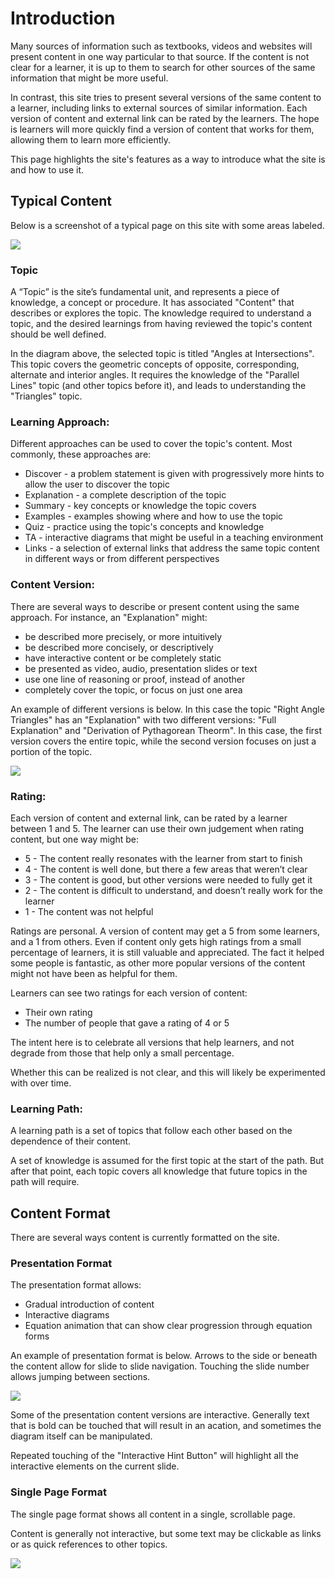 # Introduction

Many sources of information such as textbooks, videos and websites will present content in one way particular to that source. If the content is not clear for a learner, it is up to them to search for other sources of the same information that might be more useful.

In contrast, this site tries to present several versions of the same content to a learner, including links to external sources of similar information. Each version of content and external link can be rated by the learners. The hope is learners will more quickly find a version of content that works for them, allowing them to learn more efficiently.

This page highlights the site's features as a way to introduce what the site is and how to use it.

## Typical Content

Below is a screenshot of a typical page on this site with some areas labeled.

![](example.png)

### Topic
A “Topic” is the site’s fundamental unit, and represents a piece of knowledge, a concept or procedure. It has associated "Content" that describes or explores the topic. The knowledge required to understand a topic, and the desired learnings from having reviewed the topic's content should be well defined.

In the diagram above, the selected topic is titled "Angles at Intersections". This topic covers the geometric concepts of opposite, corresponding, alternate and interior angles. It requires the knowledge of the "Parallel Lines" topic (and other topics before it), and leads to understanding the "Triangles" topic.

### Learning Approach:
Different approaches can be used to cover the topic's content. Most commonly, these approaches are:

* Discover - a problem statement is given with progressively more hints to allow the user to discover the topic
* Explanation - a complete description of the topic
* Summary - key concepts or knowledge the topic covers
* Examples - examples showing where and how to use the topic
* Quiz - practice using the topic's concepts and knowledge
* TA - interactive diagrams that might be useful in a teaching environment
* Links - a selection of external links that address the same topic content in different ways or from different perspectives

### Content Version:

There are several ways to describe or present content using the same approach. For instance, an "Explanation" might:

* be described more precisely, or more intuitively
* be described more concisely, or descriptively
* have interactive content or be completely static
* be presented as video, audio, presentation slides or text
* use one line of reasoning or proof, instead of another
* completely cover the topic, or focus on just one area

An example of different versions is below. In this case the topic "Right Angle Triangles" has an "Explanation" with two different versions: "Full Explanation" and "Derivation of Pythagorean Theorm". In this case, the first version covers the entire topic, while the second version focuses on just a portion of the topic.

![](version.png)


### Rating:
Each version of content and external link, can be rated by a learner between 1 and 5. The learner can use their own judgement when rating content, but one way might be:
* 5 - The content really resonates with the learner from start to finish
* 4 - The content is well done, but there a few areas that weren’t clear
* 3 - The content is good, but other versions were needed to fully get it
* 2 - The content is difficult to understand, and doesn’t really work for the learner
* 1 - The content was not helpful

Ratings are personal. A version of content may get a 5 from some learners, and a 1 from others. Even if content only gets high ratings from a small percentage of learners, it is still valuable and appreciated. The fact it helped some people is fantastic, as other more popular versions of the content might not have been as helpful for them.

Learners can see two ratings for each version of content:
* Their own rating
* The number of people that gave a rating of 4 or 5

The intent here is to celebrate all versions that help learners, and not degrade from those that help only a small percentage.

Whether this can be realized is not clear, and this will likely be experimented with over time.

### Learning Path:
A learning path is a set of topics that follow each other based on the dependence of their content.

A set of knowledge is assumed for the first topic at the start of the path. But after that point, each topic covers all knowledge that future topics in the path will require.


## Content Format

There are several ways content is currently formatted on the site.

### Presentation Format

The presentation format allows:
* Gradual introduction of content
* Interactive diagrams
* Equation animation that can show clear progression through equation forms

An example of presentation format is below. Arrows to the side or beneath the content allow for slide to slide navigation. Touching the slide number allows jumping between sections.

![](presentation.png)

Some of the presentation content versions are interactive. Generally text that is bold can be touched that will result in an acation, and sometimes the diagram itself can be manipulated.

Repeated touching of the "Interactive Hint Button" will highlight all the interactive elements on the current slide.

### Single Page Format

The single page format shows all content in a single, scrollable page.

Content is generally not interactive, but some text may be clickable as links or as quick references to other topics.

![](singlepage.png)